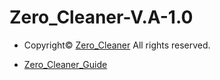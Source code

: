 # Zero_Cleaner-V.A-1.0

* Copyright© [Zero_Cleaner](https://zerocleaner.weebly.com/) All rights reserved.

* [Zero_Cleaner_Guide](https://sites.google.com/view/zerocleaner-guide-v-1-0/%ED%99%88)

